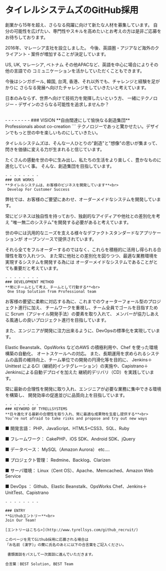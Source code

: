 # タイレルシステムズのGitHub採用
創業から15年を超え、さらなる飛躍に向けて新たな人材を募集しています。
自分の可能性を広げたい、専門性やスキルを高めたいとお考えの方は是非ご応募をお待ちしております。

2016年、マレーシア支社を設立しました。
今後、英語圏・アジアなど海外のクライアント・案件が増加することが決定しています。

US, UK, マレーシア, ベトナム その他APACなど、英語を中心に場合によりその他の言語での
コミュニケーションを活かしていただくこともできます。

今後はシンガポール, 韓国, 台湾, 香港、それ以外でも、チャレンジと経験を足がかりに
さらなる発展へ向けたチャレンジをしていきたいと考えています。

日本のみならず、世界へ向けて技術力を発揮したいという方、
一緒にテクノロジー・デザインのさらなる可能性を追求しませんか？

<br>
- - - - - - - -
### VISION
**自由闊達にして愉快なる創造集団**<br>
 Professionals about co-creation  
```
テクノロジーであっと驚かせたい。デザインでもっと世の中を楽しいものにしていきたい。

タイレルシステムズは、そんな一人ひとりの"創造"と"想像"の思いが集まって、
閃きを価値に変える力が生まれると信じています。

たくさんの感動を世の中に生み出し、私たちの生活をより楽しく、豊かなものに進化していく事。
そんな、創造集団を目指しています。
```
- - - - - - - -
### OUR WORKS
**タイレルシステムは、お客様のビジネスを開発しています**<br>
 Develop For Customer Success 
```
弊社では、お客様のご要望にあわせ、オーダーメイドなシステムを開発しています。

常にビジネスは独自性を持っており、独創的なアイディアや他社との差別化を考え
"唯一無二のシステム"を開発する必要があると考えています。

世の中には汎用的なニーズを支える様々なデファクトスタンダードなアプリケーションが
オープンソースで提供されています。

それら全てをフルオーダーするのではなく、これらを積極的に活用し得られる合理性を取り入れつつ、
また常に他社との差別化を図りつつ、最適な業務環境を実現するシステムを開発する為には
オーダーメイドなシステムであることがとても重要だと考えています。
```
- - - - - - - -
### DEVELOPMENT METHOD
**常にチームとして考え、チームとして行動する**<br>
 One Stop Solution from Professional team
```
お客様の要望に柔軟に対応する為に、これまでのウォーターフォール型のプロジェクト進行に加え、
チームワークを重視し、チーム全員でゴールを目指すために Scrum（アジャイル開発手法）の要素を取り入れて、
メンバーが協力しあえる風通しの良いプロジェクト進行を目指しています。

また、エンジニアが開発に注力出来るように、DevOpsの標準化を実現しています。

Elastic Beanstalk、OpsWorks などのAWS の積極利用や、Chef を使った環境構築の自動化、
オートスケールへの対応。
また、長期運用を求められるシステムの品質の維持向上、チーム単位での開発の円滑化等を目的に、
Jenkins＋Unittest によるCI（継続的インテグレーション）の実施や、Capistrano＋Jenkinsによる自動デプロイを加えた
継続的デリバリ（CD）を実践しています。

常に最新の合理性を開発に取り入れ、エンジニアが必要な業務に集中できる環境を構築し、
開発効率の促進並びに品質向上を目指しています。
```
- - - - - - - -
### KEYWORD OF TYRELLSYSTEMS
**日々進化する最新の合理性を取り入れ、常に最適な成果物を生産し提供する**<br>
You’re not afraid to take risks and propose and try out new ways
```
■ 開発言語：
PHP、JavaScript、HTML5+CSS3、SQL、Ruby

■ フレームワーク：
CakePHP、iOS SDK、Android SDK、jQuery

■ データベース：
MySQL（Amazon Aurora） etc....

■ プロジェクト管理：
Redmine、Backlog、Clarizen

■ サーバ環境：
Linux（Cent OS）、Apache、Memcached、Amazon Web Service

■ DevOps ：
Github、Elastic Beanstalk、OpsWorks
Chef、Jenkins＋UnitTest、Capistrano
```
- - - - - - - -

### ENTRY
**Githubエントリー**<br>
Join Our Team!

[エントリーはこちら>](http://www.tyrellsys.com/github_recruit/)

このページを見てGithub採用に応募される場合は
「お名前 (漢字)」の蘭に氏名のあとに以下の合言葉をご記入ください。

 書類面談をパスして一次面談に進んでいただきます。

合言葉：BEST Solution, BEST Team